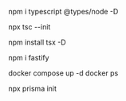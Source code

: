 npm i typescript @types/node -D

 npx tsc --init


 npm install tsx -D


 npm i fastify

 docker compose up -d
 docker ps

 npx prisma init